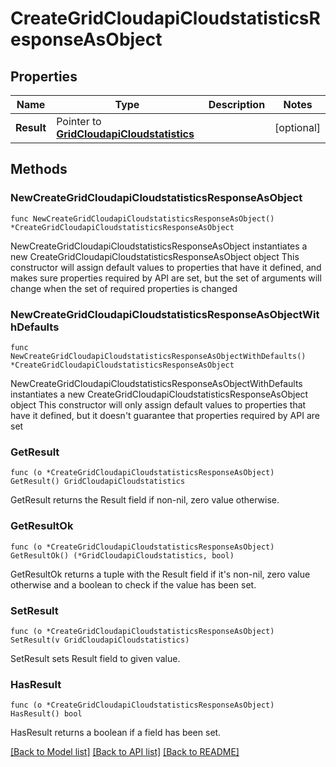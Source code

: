 # CreateGridCloudapiCloudstatisticsResponseAsObject

## Properties

Name | Type | Description | Notes
------------ | ------------- | ------------- | -------------
**Result** | Pointer to [**GridCloudapiCloudstatistics**](GridCloudapiCloudstatistics.md) |  | [optional] 

## Methods

### NewCreateGridCloudapiCloudstatisticsResponseAsObject

`func NewCreateGridCloudapiCloudstatisticsResponseAsObject() *CreateGridCloudapiCloudstatisticsResponseAsObject`

NewCreateGridCloudapiCloudstatisticsResponseAsObject instantiates a new CreateGridCloudapiCloudstatisticsResponseAsObject object
This constructor will assign default values to properties that have it defined,
and makes sure properties required by API are set, but the set of arguments
will change when the set of required properties is changed

### NewCreateGridCloudapiCloudstatisticsResponseAsObjectWithDefaults

`func NewCreateGridCloudapiCloudstatisticsResponseAsObjectWithDefaults() *CreateGridCloudapiCloudstatisticsResponseAsObject`

NewCreateGridCloudapiCloudstatisticsResponseAsObjectWithDefaults instantiates a new CreateGridCloudapiCloudstatisticsResponseAsObject object
This constructor will only assign default values to properties that have it defined,
but it doesn't guarantee that properties required by API are set

### GetResult

`func (o *CreateGridCloudapiCloudstatisticsResponseAsObject) GetResult() GridCloudapiCloudstatistics`

GetResult returns the Result field if non-nil, zero value otherwise.

### GetResultOk

`func (o *CreateGridCloudapiCloudstatisticsResponseAsObject) GetResultOk() (*GridCloudapiCloudstatistics, bool)`

GetResultOk returns a tuple with the Result field if it's non-nil, zero value otherwise
and a boolean to check if the value has been set.

### SetResult

`func (o *CreateGridCloudapiCloudstatisticsResponseAsObject) SetResult(v GridCloudapiCloudstatistics)`

SetResult sets Result field to given value.

### HasResult

`func (o *CreateGridCloudapiCloudstatisticsResponseAsObject) HasResult() bool`

HasResult returns a boolean if a field has been set.


[[Back to Model list]](../README.md#documentation-for-models) [[Back to API list]](../README.md#documentation-for-api-endpoints) [[Back to README]](../README.md)


